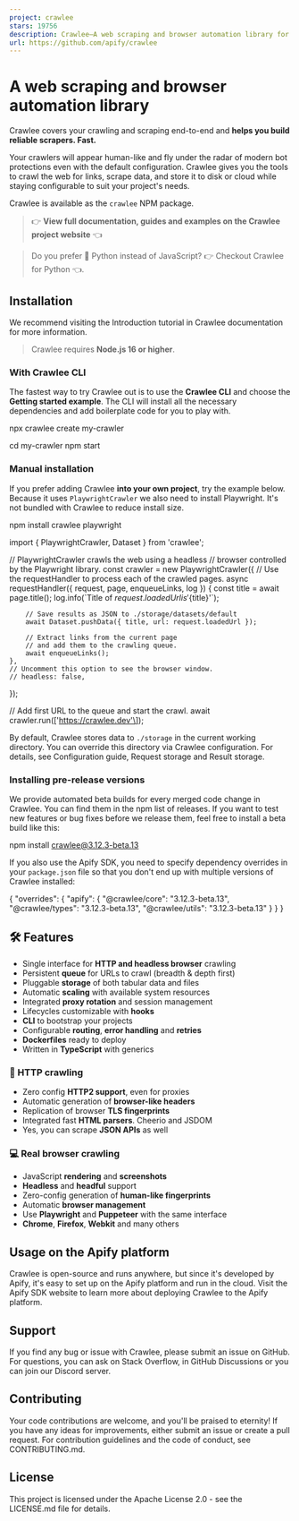 ```yaml
---
project: crawlee
stars: 19756
description: Crawlee—A web scraping and browser automation library for Node.js to build reliable crawlers. In JavaScript and TypeScript. Extract data for AI, LLMs, RAG, or GPTs. Download HTML, PDF, JPG, PNG, and other files from websites. Works with Puppeteer, Playwright, Cheerio, JSDOM, and raw HTTP. Both headful and headless mode. With proxy rotation.
url: https://github.com/apify/crawlee
---
```


  
A web scraping and browser automation library
================================================

Crawlee covers your crawling and scraping end-to-end and **helps you build reliable scrapers. Fast.**

Your crawlers will appear human-like and fly under the radar of modern bot protections even with the default configuration. Crawlee gives you the tools to crawl the web for links, scrape data, and store it to disk or cloud while staying configurable to suit your project's needs.

Crawlee is available as the `crawlee` NPM package.

> 👉 **View full documentation, guides and examples on the Crawlee project website** 👈

> Do you prefer 🐍 Python instead of JavaScript? 👉 Checkout Crawlee for Python 👈.

Installation
------------

We recommend visiting the Introduction tutorial in Crawlee documentation for more information.

> Crawlee requires **Node.js 16 or higher**.

### With Crawlee CLI

The fastest way to try Crawlee out is to use the **Crawlee CLI** and choose the **Getting started example**. The CLI will install all the necessary dependencies and add boilerplate code for you to play with.

npx crawlee create my-crawler

cd my-crawler
npm start

### Manual installation

If you prefer adding Crawlee **into your own project**, try the example below. Because it uses `PlaywrightCrawler` we also need to install Playwright. It's not bundled with Crawlee to reduce install size.

npm install crawlee playwright

import { PlaywrightCrawler, Dataset } from 'crawlee';

// PlaywrightCrawler crawls the web using a headless
// browser controlled by the Playwright library.
const crawler \= new PlaywrightCrawler({
    // Use the requestHandler to process each of the crawled pages.
    async requestHandler({ request, page, enqueueLinks, log }) {
        const title \= await page.title();
        log.info(\`Title of ${request.loadedUrl} is '${title}'\`);

        // Save results as JSON to ./storage/datasets/default
        await Dataset.pushData({ title, url: request.loadedUrl });

        // Extract links from the current page
        // and add them to the crawling queue.
        await enqueueLinks();
    },
    // Uncomment this option to see the browser window.
    // headless: false,
});

// Add first URL to the queue and start the crawl.
await crawler.run(\['https://crawlee.dev'\]);

By default, Crawlee stores data to `./storage` in the current working directory. You can override this directory via Crawlee configuration. For details, see Configuration guide, Request storage and Result storage.

### Installing pre-release versions

We provide automated beta builds for every merged code change in Crawlee. You can find them in the npm list of releases. If you want to test new features or bug fixes before we release them, feel free to install a beta build like this:

npm install crawlee@3.12.3-beta.13

If you also use the Apify SDK, you need to specify dependency overrides in your `package.json` file so that you don't end up with multiple versions of Crawlee installed:

{
    "overrides": {
       "apify": {
           "@crawlee/core": "3.12.3-beta.13",
           "@crawlee/types": "3.12.3-beta.13",
           "@crawlee/utils": "3.12.3-beta.13"
       }
    }
}

🛠 Features
-----------

-   Single interface for **HTTP and headless browser** crawling
-   Persistent **queue** for URLs to crawl (breadth & depth first)
-   Pluggable **storage** of both tabular data and files
-   Automatic **scaling** with available system resources
-   Integrated **proxy rotation** and session management
-   Lifecycles customizable with **hooks**
-   **CLI** to bootstrap your projects
-   Configurable **routing**, **error handling** and **retries**
-   **Dockerfiles** ready to deploy
-   Written in **TypeScript** with generics

### 👾 HTTP crawling

-   Zero config **HTTP2 support**, even for proxies
-   Automatic generation of **browser-like headers**
-   Replication of browser **TLS fingerprints**
-   Integrated fast **HTML parsers**. Cheerio and JSDOM
-   Yes, you can scrape **JSON APIs** as well

### 💻 Real browser crawling

-   JavaScript **rendering** and **screenshots**
-   **Headless** and **headful** support
-   Zero-config generation of **human-like fingerprints**
-   Automatic **browser management**
-   Use **Playwright** and **Puppeteer** with the same interface
-   **Chrome**, **Firefox**, **Webkit** and many others

Usage on the Apify platform
---------------------------

Crawlee is open-source and runs anywhere, but since it's developed by Apify, it's easy to set up on the Apify platform and run in the cloud. Visit the Apify SDK website to learn more about deploying Crawlee to the Apify platform.

Support
-------

If you find any bug or issue with Crawlee, please submit an issue on GitHub. For questions, you can ask on Stack Overflow, in GitHub Discussions or you can join our Discord server.

Contributing
------------

Your code contributions are welcome, and you'll be praised to eternity! If you have any ideas for improvements, either submit an issue or create a pull request. For contribution guidelines and the code of conduct, see CONTRIBUTING.md.

License
-------

This project is licensed under the Apache License 2.0 - see the LICENSE.md file for details.
